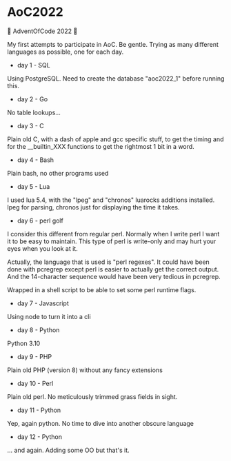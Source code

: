 # AoC2022
🎄 AdventOfCode 2022 🎄

My first attempts to participate in AoC. Be gentle. Trying as many different languages as possible, one for each day.

* day 1 - SQL

Using PostgreSQL. Need to create the database "aoc2022_1" before running this.

* day 2 - Go

No table lookups...

* day 3 - C

Plain old C, with a dash of apple and gcc specific stuff, to get the timing and for the __builtin_XXX functions to get the rightmost 1 bit in a word.

* day 4 - Bash

Plain bash, no other programs used

* day 5 - Lua

I used lua 5.4, with the "lpeg" and "chronos" luarocks additions installed. lpeg for parsing, chronos just for displaying the time it takes.

* day 6 - perl golf

I consider this different from regular perl. Normally when I write perl I want it to be easy to maintain. This type of perl is write-only and may hurt your eyes when you look at it.

Actually, the language that is used is "perl regexes". It could have been done with pcregrep except perl is easier to actually get the correct output. And the 14-character sequence would have been very tedious in pcregrep.

Wrapped in a shell script to be able to set some perl runtime flags.

* day 7 - Javascript

Using node to turn it into a cli

* day 8 - Python

Python 3.10

* day 9 - PHP

Plain old PHP (version 8) without any fancy extensions

* day 10 -  Perl

Plain old perl. No meticulously trimmed grass fields in sight.

* day 11 - Python

Yep, again python. No time to dive into another obscure language

* day 12 - Python

... and again. Adding some OO but that's it.

